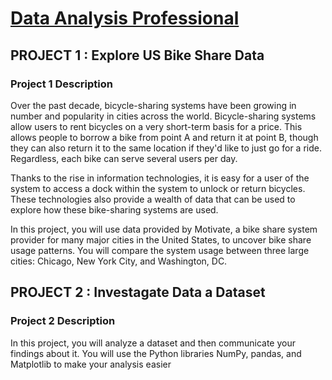 # [Data Analysis Professional](https://confirm.udacity.com/NDULDGFS)





## PROJECT 1 : Explore US Bike Share Data 

### Project 1 Description

Over the past decade, bicycle-sharing systems have been growing in number and popularity in cities across the world. Bicycle-sharing systems allow users to rent bicycles on a very short-term basis for a price. This allows people to borrow a bike from point A and return it at point B, though they can also return it to the same location if they'd like to just go for a ride. Regardless, each bike can serve several users per day.

Thanks to the rise in information technologies, it is easy for a user of the system to access a dock within the system to unlock or return bicycles. These technologies also provide a wealth of data that can be used to explore how these bike-sharing systems are used.

In this project, you will use data provided by Motivate, a bike share system provider for many major cities in the United States, to uncover bike share usage patterns. You will compare the system usage between three large cities: Chicago, New York City, and Washington, DC.




## PROJECT 2 : Investagate Data a Dataset

### Project 2 Description

In this project, you will analyze a dataset and then communicate your findings about it. You will use the Python libraries NumPy, pandas, and Matplotlib to make your analysis easier
